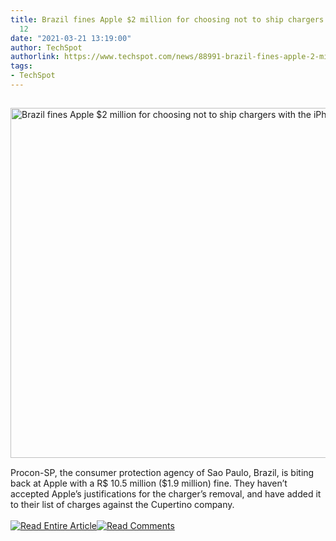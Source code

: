 ```yaml
---
title: Brazil fines Apple $2 million for choosing not to ship chargers with the iPhone
  12
date: "2021-03-21 13:19:00"
author: TechSpot
authorlink: https://www.techspot.com/news/88991-brazil-fines-apple-2-million-choosing-not-ship.html
tags:
- TechSpot
---
```

<a href="https://www.techspot.com/news/88991-brazil-fines-apple-2-million-choosing-not-ship.html" target="_blank"><img src="https://static.techspot.com/images2/news/ts3_thumbs/2021/03/2021-03-21-ts3_thumbs-09c.jpg" width="800" height="560" style="padding: 15px 0" title="Brazil fines Apple $2 million for choosing not to ship chargers with the iPhone 12" /></a><br />Procon-SP, the consumer protection agency of Sao Paulo, Brazil, is biting back at Apple with a R$ 10.5 million ($1.9 million) fine. They haven’t accepted Apple’s justifications for the charger’s removal, and have added it to their list of charges against the Cupertino company.<br /><br /><a href="https://www.techspot.com/news/88991-brazil-fines-apple-2-million-choosing-not-ship.html"><img src="https://static.techspot.com/images/rss/rss_buttons_01.png" border="0" alt="Read Entire Article" /></a><a href="https://www.techspot.com/news/88991-brazil-fines-apple-2-million-choosing-not-ship.html#comments"><img src="https://static.techspot.com/images/rss/rss_buttons_02.png" border="0" alt="Read Comments" /></a><br /><br />